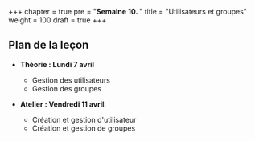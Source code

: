 +++
chapter = true
pre = "<b>Semaine 10. </b>"
title = "Utilisateurs et groupes"
weight = 100
draft = true
+++

## Plan de la leçon

- **Théorie : Lundi 7 avril**
  - Gestion des utilisateurs
  - Gestion des groupes

- **Atelier : Vendredi 11 avril**.
  - Création et gestion d'utilisateur
  - Création et gestion de groupes

